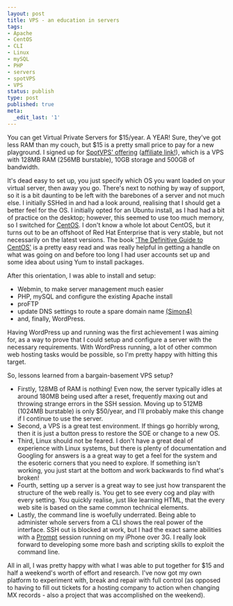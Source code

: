 ```yaml
---
layout: post
title: VPS - an education in servers
tags:
- Apache
- CentOS
- CLI
- Linux
- mySQL
- PHP
- servers
- spotVPS
- VPS
status: publish
type: post
published: true
meta:
  _edit_last: '1'
---
```

You can get Virtual Private Servers for $15/year. A YEAR! Sure, they've got less RAM than my couch, but $15 is a pretty small price to pay for a new playground. I signed up for [SpotVPS' offering](http://spotvps.com "SpotVPS") ([affiliate link!](http://www.comforthost.net/billing/aff.php?aff=155 "Comfort Host")), which is a VPS with 128MB RAM (256MB burstable), 10GB storage and 500GB of bandwidth.

It's dead easy to set up, you just specify which OS you want loaded on your virtual server, then away you go. There's next to nothing by way of support, so it is a bit daunting to be left with the barebones of a server and not much else. I initially SSHed in and had a look around, realising that I should get a better feel for the OS. I initially opted for an Ubuntu install, as I had had a bit of practice on the desktop; however, this seemed to use too much memory, so I switched for [CentOS](http://www.centos.org/ "CentOS"). I don't know a whole lot about CentOS, but it turns out to be an offshoot of Red Hat Enterprise that is very stable, but not necessarily on the latest versions. The book ['The Definitive Guide to CentOS'](http://www.amazon.com/Definitive-Guide-CentOS-Professionals-ebook/dp/B004VH7L0K/ref=tmm_kin_title_0?ie=UTF8&m=AG56TWVU5XWC2 "The Definitive Guide to CentOS") is a pretty easy read and was really helpful in getting a handle on what was going on and before too long I had user accounts set up and some idea about using Yum to install packages.

After this orientation, I was able to install and setup:
<ul><li>Webmin, to make server management much easier</li>
<li>PHP, mySQL and configure the existing Apache install</li>
<li>proFTP</li>
<li>update DNS settings to route a spare domain name <a href="http://simon4.com">(Simon4)</a></li>
<li>and, finally, WordPress.</li></ul>

Having WordPress up and running was the first achievement I was aiming for, as a way to prove that I could setup and configure a server with the necessary requirements. With WordPress running, a lot of other common web hosting tasks would be possible, so I'm pretty happy with hitting this target.

So, lessons learned from a bargain-basement VPS setup?
<ul>
<li>Firstly, 128MB of RAM is nothing! Even now, the server typically idles at around 180MB being used after a reset, frequently maxing out and throwing strange errors in the SSH session. Moving up to 512MB (1024MB burstable) is only $50/year, and I'll probably make this change if I continue to use the server.</li>
<li>Second, a VPS is a great test environment. If things go horribly wrong, then it is just a button press to restore the SOE or change to a new OS.</li>
<li>Third, Linux should not be feared. I don't have a great deal of experience with Linux systems, but there is plenty of documentation and Googling for answers is a a great way to get a feel for the system and the esoteric corners that you need to explore. If something isn't working, you just start at the bottom and work backwards to find what's broken!</li>
<li>Fourth, setting up a server is a great way to see just how transparent the structure of the web really is. You get to see every cog and play with every setting. You quickly realise, just like learning HTML, that the every web site is based on the same common technical elements.</li>
<li>Lastly, the command line is woefully underrated. Being able to administer whole servers from a CLI shows the real power of the interface. SSH out is blocked at work, but I had the exact same abilities with a <a href="http://www.panic.com/blog/2011/04/introducing-prompt-ssh-for-ios/">Prompt</a> session running on my iPhone over 3G. I really look forward to developing some more bash and scripting skills to exploit the command line.</li>
</ul>

All in all, I was pretty happy with what I was able to put together for $15 and half a weekend's worth of effort and research. I've now got my own platform to experiment with, break and repair with full control (as opposed to having to fill out tickets for a hosting company to action when changing MX records - also a project that was accomplished on the weekend).
